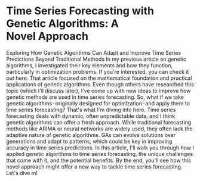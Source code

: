 # Time Series Forecasting with Genetic Algorithms: A Novel Approach
Exploring How Genetic Algorithms Can Adapt and Improve Time Series Predictions Beyond Traditional Methods
In my previous article on genetic algorithms, I investigated their key elements and how they function, particularly in optimization problems. If you're interested, you can check it out here. That article focused on the mathematical foundation and practical applications of genetic algorithms.
Even though others have researched this topic (which I'll discuss later), I've come up with new ideas to improve how genetic methods are used in time series forecasting. So, what if we take genetic algorithms - originally designed for optimization - and apply them to time series forecasting? That's what I'm diving into here. Time series forecasting deals with dynamic, often unpredictable data, and I think genetic algorithms can offer a fresh approach.
While traditional forecasting methods like ARIMA or neural networks are widely used, they often lack the adaptive nature of genetic algorithms. GAs can evolve solutions over generations and adapt to patterns, which could be key in improving accuracy in time series predictions.
In this article, I'll walk you through how I applied genetic algorithms to time series forecasting, the unique challenges that come with it, and the potential benefits.
By the end, you'll see how this novel approach might offer a new way to tackle time series forecasting. Let's dive in!
